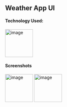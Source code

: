 ## Weather App UI

#### Technology Used:
<img src="https://github.com/RishabhShrivastav758/Weather_App_UI/blob/resources/icon.png" alt="image" height="90">

#### Screenshots
<img src="https://github.com/RishabhShrivastav758/Weather_App_UI/blob/resources/image_1.jpg" alt="image" height="90">
<img src="https://github.com/RishabhShrivastav758/Weather_App_UI/blob/resources/image_2.jpg" alt="image" height="90">
